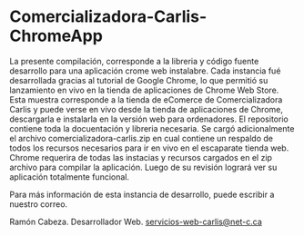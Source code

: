 # Comercializadora-Carlis-ChromeApp
La presente compilación, corresponde a la libreria y código fuente desarrollo para una aplicación crome web instalabre. Cada instancia fué desarrollada gracias al tutorial de Google Chrome, lo que permitió su lanzamiento en vivo en la tienda de aplicaciones de Chrome Web Store. Esta muestra corresponde a la tienda de eComerce de Comercializadora Carlis y puede verse en vivo desde la tienda de aplicaciones de Chrome, descargarla e instalarla en la versión web para ordenadores.
El repositorio contiene toda la docuentación y libreria necesaria.
Se cargó adicionalmente el archivo comercializadora-carlis.zip en cual contiene un respaldo de todos los recursos necesarios para ir en vivo en el escaparate  tienda web.
Chrome requerira de todas las instacias y recursos cargados en el zip archivo para compilar la aplicación. Luego de su revisión logrará ver su aplicación totalmente funcional.

Para más información de esta instancia de desarrollo, puede escribir a nuestro correo.

Ramón Cabeza. Desarrollador Web. servicios-web-carlis@net-c.ca
